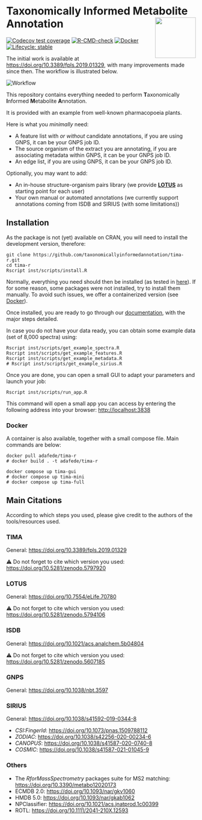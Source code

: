 # Taxonomically Informed Metabolite Annotation <img src='https://raw.githubusercontent.com/taxonomicallyinformedannotation/tima-r/main/man/figures/logo.svg' align="right" height="108" />

<!-- badges: start -->
[![Codecov test coverage](https://codecov.io/gh/taxonomicallyinformedannotation/tima-r/branch/main/graph/badge.svg)](https://app.codecov.io/gh/taxonomicallyinformedannotation/tima-r?branch=main)
[![R-CMD-check](https://github.com/taxonomicallyinformedannotation/tima-r/workflows/R-CMD-check/badge.svg)](https://github.com/taxonomicallyinformedannotation/tima-r/actions)
[![Docker](https://badgen.net/badge/icon/docker?icon=docker&label)](https://hub.docker.com/r/adafede/tima-r/)
[![Lifecycle: stable](https://img.shields.io/badge/lifecycle-stable-brightgreen.svg)](https://lifecycle.r-lib.org/articles/stages.html#stable)
<!-- badges: end -->

The initial work is available at <https://doi.org/10.3389/fpls.2019.01329>, with many improvements made since then.
The workflow is illustrated below.

![Workflow](https://raw.githubusercontent.com/taxonomicallyinformedannotation/tima-r/main/man/figures/tima.svg)

This repository contains everything needed to perform **T**axonomically **I**nformed **M**etabolite **A**nnotation.

It is provided with an example from well-known pharmacopoeia plants.

Here is what you *minimally* need:

- A feature list with *or without* candidate annotations, if you are using GNPS, it can be your GNPS job ID.
- The source organism of the extract you are annotating, if you are associating metadata within GNPS, it can be your
  GNPS job ID.
- An edge list, if you are using GNPS, it can be your GNPS job ID.

Optionally, you may want to add:

- An in-house structure-organism pairs library (we provide **[LOTUS](https://lotusnprod.github.io/lotus-manuscript/)** as starting point for each user)
- Your own manual or automated annotations (we currently support annotations coming from ISDB and SIRIUS (with some limitations))

## Installation

As the package is not (yet) available on CRAN, you will need to install the development version, therefore:

```
git clone https://github.com/taxonomicallyinformedannotation/tima-r.git
cd tima-r
Rscript inst/scripts/install.R
```

Normally, everything you need should then be installed (as tested in [here](https://github.com/taxonomicallyinformedannotation/tima-r/actions/workflows/external-use.yaml)).
If for some reason, some packages were not installed, try to install them manually.
To avoid such issues, we offer a containerized version (see [Docker](#docker)).

Once installed, you are ready to go through our [documentation](https://taxonomicallyinformedannotation.github.io/tima-r/articles/), with the major steps detailed.

In case you do not have your data ready, you can obtain some example data (set of 8,000 spectra) using:

```
Rscript inst/scripts/get_example_spectra.R 
Rscript inst/scripts/get_example_features.R 
Rscript inst/scripts/get_example_metadata.R 
# Rscript inst/scripts/get_example_sirius.R
```

Once you are done, you can open a small GUI to adapt your parameters and launch your job:

```
Rscript inst/scripts/run_app.R
```

This command will open a small app you can access by entering the following address into your browser: <http://localhost:3838>


### Docker

A container is also available, together with a small compose file.
Main commands are below:

```
docker pull adafede/tima-r
# docker build . -t adafede/tima-r 
```

```
docker compose up tima-gui
# docker compose up tima-mini
# docker compose up tima-full
```


## Main Citations

According to which steps you used, please give credit to the authors of the tools/resources used.

### TIMA

General: <https://doi.org/10.3389/fpls.2019.01329>

⚠️ Do not forget to cite which version you used: <https://doi.org/10.5281/zenodo.5797920>

### LOTUS

General: <https://doi.org/10.7554/eLife.70780>

⚠️ Do not forget to cite which version you used: <https://doi.org/10.5281/zenodo.5794106>

### ISDB

General: <https://doi.org/10.1021/acs.analchem.5b04804>

⚠️ Do not forget to cite which version you used: <https://doi.org/10.5281/zenodo.5607185>

### GNPS

General: <https://doi.org/10.1038/nbt.3597>

### SIRIUS

General: <https://doi.org/10.1038/s41592-019-0344-8>

  - *CSI:FingerId*: <https://doi.org/10.1073/pnas.1509788112>
  - *ZODIAC*: <https://doi.org/10.1038/s42256-020-00234-6>
  - *CANOPUS*: <https://doi.org/10.1038/s41587-020-0740-8>
  - *COSMIC*: <https://doi.org/10.1038/s41587-021-01045-9>

### Others

- The *RforMassSpectrometry* packages suite for MS2 matching: <https://doi.org/10.3390/metabo12020173>
- ECMDB 2.0: <https://doi.org/10.1093/nar/gkv1060>
- HMDB 5.0: <https://doi.org/10.1093/nar/gkab1062>
- NPClassifier: <https://doi.org/10.1021/acs.jnatprod.1c00399>
- ROTL: <https://doi.org/10.1111/2041-210X.12593>
